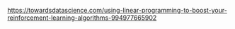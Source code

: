 https://towardsdatascience.com/using-linear-programming-to-boost-your-reinforcement-learning-algorithms-994977665902
